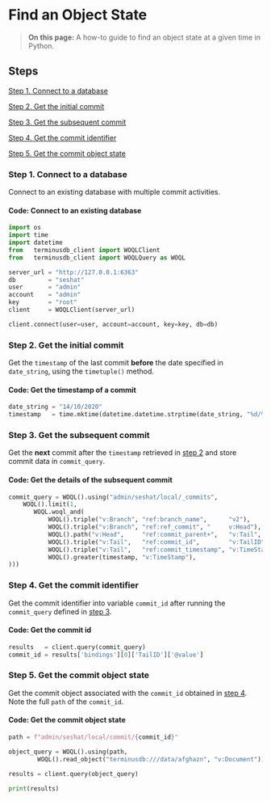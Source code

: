 # Find an Object State

> **On this page:** A how-to guide to find an object state at a given time in Python.

## Steps

[Step 1. Connect to a database](find-object-state.md#step-1.-connect-to-a-database)

[Step 2. Get the initial commit](find-object-state.md#step-2.-get-the-initial-commit)

[Step 3. Get the subsequent commit](find-object-state.md#step-3.-get-the-subsequent-commit)

[Step 4. Get the commit identifier](find-object-state.md#step-4-get-the-commit-identifier)

[Step 5. Get the commit object state](find-object-state.md#step-5.-get-the-commit-object-state)

### Step 1. Connect to a database <a href="#step-1-connect-to-a-database" id="step-1-connect-to-a-database"></a>

Connect to an existing database with multiple commit activities.&#x20;

#### Code: Connect to an existing database

```python
import os
import time
import datetime
from   terminusdb_client import WOQLClient
from   terminusdb_client import WOQLQuery as WOQL

server_url = "http://127.0.0.1:6363"
db         = "seshat"
user       = "admin"
account    = "admin"
key        = "root"
client     = WOQLClient(server_url)

client.connect(user=user, account=account, key=key, db=db)
```

### Step 2. Get the initial commit

Get the `timestamp` of the last commit **before** the date specified in `date_string`, using the `timetuple()` method.

#### Code: Get the timestamp of a commit

```python
date_string = "14/10/2020"
timestamp   = time.mktime(datetime.datetime.strptime(date_string, "%d/%m/%Y").timetuple())
```

### Step 3. Get the subsequent commit

Get the **next** commit after the `timestamp` retrieved in [step 2](find-object-state.md#step-2.-get-the-initial-commit) and store commit data in `commit_query`.

#### Code: Get the details of the subsequent commit

```python
commit_query = WOQL().using("admin/seshat/local/_commits",
    WOQL().limit(1,
       WOQL.woql_and(
           WOQL().triple("v:Branch", "ref:branch_name",      "v2"),
           WOQL().triple("v:Branch", "ref:ref_commit", "     v:Head"),
           WOQL().path("v:Head",     "ref:commit_parent+",   "v:Tail", "v:Path"),
           WOQL().triple("v:Tail",   "ref:commit_id",        "v:TailID"),
           WOQL().triple("v:Tail",   "ref:commit_timestamp", "v:TimeStamp"),
           WOQL().greater(timestamp, "v:TimeStamp"),
)))
```

### Step 4. Get the commit identifier

Get the commit identifier into variable `commit_id` after running the `commit_query` defined in [step 3](find-object-state.md#step-3-get-the-subsequent-commit).

#### Code: Get the commit id

```python
results   = client.query(commit_query)
commit_id = results['bindings'][0]['TailID']['@value']
```

### Step 5. Get the commit object state

Get the commit object associated with the `commit_id` obtained in [step 4](find-object-state.md#get-the-commit-identifier). Note the full `path` of the `commit_id`.

#### Code: Get the commit object state

```python
path = f"admin/seshat/local/commit/{commit_id}"

object_query = WOQL().using(path,
        WOQL().read_object("terminusdb:///data/afghazn", "v:Document"))

results = client.query(object_query)

print(results)
```
